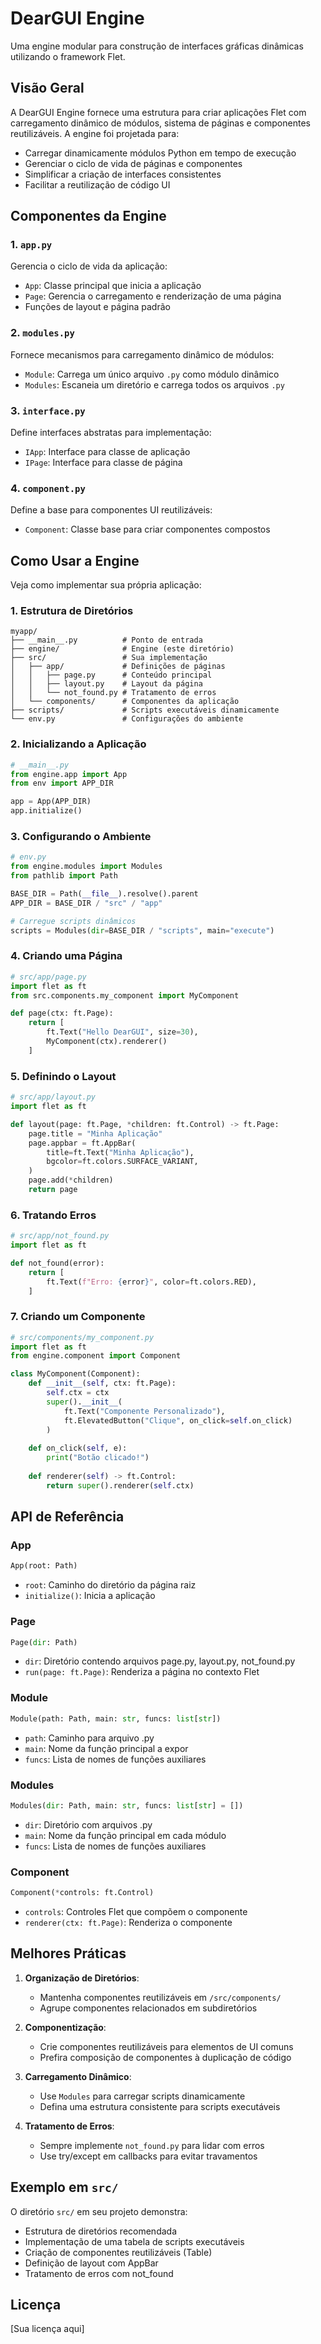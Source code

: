# DearGUI Engine

Uma engine modular para construção de interfaces gráficas dinâmicas utilizando o framework Flet.

## Visão Geral

A DearGUI Engine fornece uma estrutura para criar aplicações Flet com carregamento dinâmico de módulos, sistema de páginas e componentes reutilizáveis. A engine foi projetada para:

- Carregar dinamicamente módulos Python em tempo de execução
- Gerenciar o ciclo de vida de páginas e componentes
- Simplificar a criação de interfaces consistentes
- Facilitar a reutilização de código UI

## Componentes da Engine

### 1. `app.py`

Gerencia o ciclo de vida da aplicação:

- `App`: Classe principal que inicia a aplicação
- `Page`: Gerencia o carregamento e renderização de uma página
- Funções de layout e página padrão

### 2. `modules.py`

Fornece mecanismos para carregamento dinâmico de módulos:

- `Module`: Carrega um único arquivo `.py` como módulo dinâmico
- `Modules`: Escaneia um diretório e carrega todos os arquivos `.py`

### 3. `interface.py`

Define interfaces abstratas para implementação:

- `IApp`: Interface para classe de aplicação
- `IPage`: Interface para classe de página

### 4. `component.py`

Define a base para componentes UI reutilizáveis:

- `Component`: Classe base para criar componentes compostos

## Como Usar a Engine

Veja como implementar sua própria aplicação:

### 1. Estrutura de Diretórios

```
myapp/
├── __main__.py          # Ponto de entrada
├── engine/              # Engine (este diretório)
├── src/                 # Sua implementação
│   ├── app/             # Definições de páginas
│   │   ├── page.py      # Conteúdo principal
│   │   ├── layout.py    # Layout da página
│   │   └── not_found.py # Tratamento de erros
│   └── components/      # Componentes da aplicação
├── scripts/             # Scripts executáveis dinamicamente
└── env.py               # Configurações do ambiente
```

### 2. Inicializando a Aplicação

```python
# __main__.py
from engine.app import App
from env import APP_DIR

app = App(APP_DIR)
app.initialize()
```

### 3. Configurando o Ambiente

```python
# env.py
from engine.modules import Modules
from pathlib import Path

BASE_DIR = Path(__file__).resolve().parent
APP_DIR = BASE_DIR / "src" / "app"

# Carregue scripts dinâmicos
scripts = Modules(dir=BASE_DIR / "scripts", main="execute")
```

### 4. Criando uma Página

```python
# src/app/page.py
import flet as ft
from src.components.my_component import MyComponent

def page(ctx: ft.Page):
    return [
        ft.Text("Hello DearGUI", size=30),
        MyComponent(ctx).renderer()
    ]
```

### 5. Definindo o Layout

```python
# src/app/layout.py
import flet as ft

def layout(page: ft.Page, *children: ft.Control) -> ft.Page:
    page.title = "Minha Aplicação"
    page.appbar = ft.AppBar(
        title=ft.Text("Minha Aplicação"),
        bgcolor=ft.colors.SURFACE_VARIANT,
    )
    page.add(*children)
    return page
```

### 6. Tratando Erros

```python
# src/app/not_found.py
import flet as ft

def not_found(error):
    return [
        ft.Text(f"Erro: {error}", color=ft.colors.RED),
    ]
```

### 7. Criando um Componente

```python
# src/components/my_component.py
import flet as ft
from engine.component import Component

class MyComponent(Component):
    def __init__(self, ctx: ft.Page):
        self.ctx = ctx
        super().__init__(
            ft.Text("Componente Personalizado"),
            ft.ElevatedButton("Clique", on_click=self.on_click)
        )
    
    def on_click(self, e):
        print("Botão clicado!")
    
    def renderer(self) -> ft.Control:
        return super().renderer(self.ctx)
```

## API de Referência

### App

```python
App(root: Path)
```
- `root`: Caminho do diretório da página raiz
- `initialize()`: Inicia a aplicação

### Page

```python
Page(dir: Path)
```
- `dir`: Diretório contendo arquivos page.py, layout.py, not_found.py
- `run(page: ft.Page)`: Renderiza a página no contexto Flet

### Module

```python
Module(path: Path, main: str, funcs: list[str])
```
- `path`: Caminho para arquivo .py
- `main`: Nome da função principal a expor
- `funcs`: Lista de nomes de funções auxiliares

### Modules

```python
Modules(dir: Path, main: str, funcs: list[str] = [])
```
- `dir`: Diretório com arquivos .py
- `main`: Nome da função principal em cada módulo
- `funcs`: Lista de nomes de funções auxiliares

### Component

```python
Component(*controls: ft.Control)
```
- `controls`: Controles Flet que compõem o componente
- `renderer(ctx: ft.Page)`: Renderiza o componente

## Melhores Práticas

1. **Organização de Diretórios**:
   - Mantenha componentes reutilizáveis em `/src/components/`
   - Agrupe componentes relacionados em subdiretórios

2. **Componentização**:
   - Crie componentes reutilizáveis para elementos de UI comuns
   - Prefira composição de componentes à duplicação de código

3. **Carregamento Dinâmico**:
   - Use `Modules` para carregar scripts dinamicamente
   - Defina uma estrutura consistente para scripts executáveis

4. **Tratamento de Erros**:
   - Sempre implemente `not_found.py` para lidar com erros
   - Use try/except em callbacks para evitar travamentos

## Exemplo em `src/`

O diretório `src/` em seu projeto demonstra:

- Estrutura de diretórios recomendada
- Implementação de uma tabela de scripts executáveis
- Criação de componentes reutilizáveis (Table)
- Definição de layout com AppBar
- Tratamento de erros com not_found

## Licença

[Sua licença aqui]
